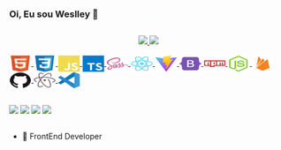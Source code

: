 ### Oi, Eu sou Weslley 👋
##
<div align="center">
  <a href="https://weslleylima.vercel.app">
  <img height="180em" src="https://github-readme-stats.vercel.app/api?username=pauloWeslleY&show_icons=true&theme=dark&include_all_commits=true&count_private=true"/>
  <img height="180em" src="https://github-readme-stats.vercel.app/api/top-langs/?username=pauloWeslleY&layout=compact&langs_count=7&theme=dark"/>
</div>
 <div style="display: inline_block"><br>
  <img align="center" alt="Weslley-HTML" height="30" width="40" src="https://raw.githubusercontent.com/devicons/devicon/master/icons/html5/html5-original.svg">
  <img align="center" alt="Weslley-CSS" height="30" width="40" src="https://raw.githubusercontent.com/devicons/devicon/master/icons/css3/css3-original.svg">
  <img align="center" alt="Weslley-JS" height="30" width="40" src="https://raw.githubusercontent.com/devicons/devicon/master/icons/javascript/javascript-plain.svg">
  <img align="center" alt="Weslley-TS" height="30" width="40" src="https://raw.githubusercontent.com/devicons/devicon/master/icons/typescript/typescript-plain.svg">
  <img align="center" alt="Weslley-Sass" height="30" width="40" src="https://raw.githubusercontent.com/devicons/devicon/master/icons/sass/sass-original.svg">
  <img align="center" alt="Weslley-React" height="30" width="40" src="https://raw.githubusercontent.com/devicons/devicon/master/icons/react/react-original.svg">
  <img align="center" alt="Weslley-AngularJS" height="30" width="40" src="https://raw.githubusercontent.com/devicons/devicon/master/icons/vitejs/vitejs-original.svg">
  <img align="center" alt="Weslley-Bootstrap" height="30" width="40" src="https://raw.githubusercontent.com/devicons/devicon/master/icons/bootstrap/bootstrap-plain.svg">
<!--   <img align="center" alt="Weslley-AngularJS" height="30" width="40" src="https://raw.githubusercontent.com/devicons/devicon/master/icons/materialui/materialui-original.svg"> -->
  <img align="center" alt="Weslley-Npm" height="30" width="40" src="https://raw.githubusercontent.com/devicons/devicon/master/icons/npm/npm-original-wordmark.svg">
  <img align="center" alt="Weslley-NodeJS" height="30" width="40" src="https://raw.githubusercontent.com/devicons/devicon/master/icons/nodejs/nodejs-original.svg">
  <img align="center" alt="Weslley-NodeJS" height="30" width="40" src="https://raw.githubusercontent.com/devicons/devicon/master/icons/firebase/firebase-plain.svg">
  <img align="center" alt="Weslley-NodeJS" height="30" width="40" src="https://raw.githubusercontent.com/devicons/devicon/master/icons/github/github-original.svg">
  <img align="center" alt="Weslley-Atom" height="30" width="40" src="https://raw.githubusercontent.com/devicons/devicon/master/icons/atom/atom-original.svg">
  <img align="center" alt="Weslley-VSCode" height="30" width="40" src="https://raw.githubusercontent.com/devicons/devicon/master/icons/vscode/vscode-original.svg">
</div>
  
 ##

  <div>
  <a href="https://instagram.com/weslley.lima_13" target="_blank"><img src="https://img.shields.io/badge/-Instagram-%23E4405F?style=for-the-badge&logo=instagram&logoColor=white" target="_blank"></a>
 <a href="https://discord.com/channels/@me" target="_blank"><img src="https://img.shields.io/badge/Discord-7289DA?style=for-the-badge&logo=discord&logoColor=white" target="_blank"></a> 
  <a href = "mailto:contatoweslleywebdesign13@gmail.com"><img src="https://img.shields.io/badge/-Gmail-%23333?style=for-the-badge&logo=gmail&logoColor=white" target="_blank"></a>
  <a href="https://www.linkedin.com/in/paulo-weslley-de-lima-firmino-17851a17b/" target="_blank"><img src="https://img.shields.io/badge/-LinkedIn-%230077B5?style=for-the-badge&logo=linkedin&logoColor=white" target="_blank"></a> 
  </div>
  
##  

- 🔭 FrontEnd Developer
  
<!-- 

    - 🔭 Atualmente venho estudando alguns tecnologias 
    - 🔭 I’m currently working on ...
    - 🌱 I’m currently learning ...
    - 👯 I’m looking to collaborate on ...
    - 🤔 I’m looking for help with ...
    - 💬 Ask me about ...
    - 📫 How to reach me: ...
    - 😄 Pronouns: ...
    - ⚡ Fun fact: ...
-->
